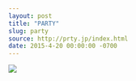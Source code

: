 ```yaml
---
layout: post
title: "PARTY"
slug: party
source: http://prty.jp/index.html
date: 2015-4-20 00:00:00 -0700
---
```


<img src="{{ site.url }}/assets/img/screenshots/party.jpg">
